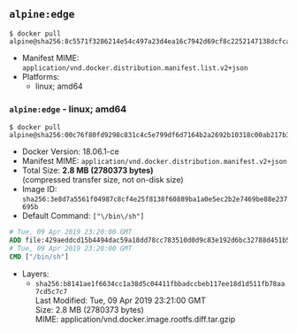 ## `alpine:edge`

```console
$ docker pull alpine@sha256:8c5571f3286214e54c497a23d4ea16c7942d69cf8c2252147138dcfca1399e35
```

-	Manifest MIME: `application/vnd.docker.distribution.manifest.list.v2+json`
-	Platforms:
	-	linux; amd64

### `alpine:edge` - linux; amd64

```console
$ docker pull alpine@sha256:00c76f80fd9298c831c4c5e799df6d7164b2a2692b10318c00ab217b381ba659
```

-	Docker Version: 18.06.1-ce
-	Manifest MIME: `application/vnd.docker.distribution.manifest.v2+json`
-	Total Size: **2.8 MB (2780373 bytes)**  
	(compressed transfer size, not on-disk size)
-	Image ID: `sha256:3e8d7a5561f04987c8cf4e25f8138f60889ba1a0e5ec2b2e7469be88e237695b`
-	Default Command: `["\/bin\/sh"]`

```dockerfile
# Tue, 09 Apr 2019 23:20:00 GMT
ADD file:429aeddcd15b4494dac59a18dd78cc783510d0d9c83e192d6bc32788d451b56e in / 
# Tue, 09 Apr 2019 23:20:00 GMT
CMD ["/bin/sh"]
```

-	Layers:
	-	`sha256:b8141ae1f6634cc1a38d5c04411fbbadccbeb117ee18d1d511fb78aa7cd5c7c7`  
		Last Modified: Tue, 09 Apr 2019 23:21:00 GMT  
		Size: 2.8 MB (2780373 bytes)  
		MIME: application/vnd.docker.image.rootfs.diff.tar.gzip
